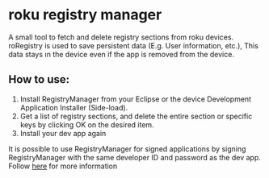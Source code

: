 # roku registry manager

A small tool to fetch and delete registry sections from roku devices.
roRegistry is used to save persistent data (E.g. User information, etc.), This data stays וn the device even if the app is removed from  the device. 

## How to use:
1.	Install RegistryManager from your Eclipse or the device Development Application Installer (Side-load).
2.	Get a list of registry sections, and delete the entire section or specific keys by clicking OK on the desired item.
3.	Install your dev app again

It is possible to use RegistryManager for signed applications by signing RegistryManager with the same developer ID and password as the dev app. Follow [here](https://sdkdocs.roku.com/display/sdkdoc/Packaging+Roku+Channels#PackagingRokuChannels-PackagingwithEclipse) for more information



